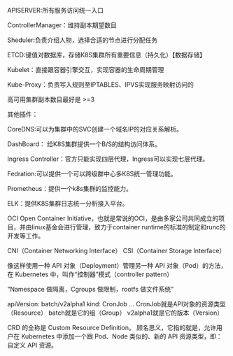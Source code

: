 APISERVER:所有服务访问统一入口

ControllerManager：维持副本期望数目

Sheduler:负责介绍人物，选择合适的节点进行分配任务

ETCD:键值对数据库，存储K8S集群所有重要信息（持久化）【数据存储】

Kubelet：直接跟容器引擎交互，实现容器的生命周期管理

Kube-Proxy：负责写入规则至IPTABLES、IPVS实现服务映射访问的



高可用集群副本数目最好是 >=3



其他插件：

CoreDNS:可以为集群中的SVC创建一个域名IP的对应关系解析。

DashBoard： 给K8S集群提供一个B/S的结构访问体系。

Ingress Controller：官方只能实现四层代理，Ingress可以实现七层代理。

Fedration:可以提供一个可以跨级群中心多K8S统一管理功能。

Prometheus：提供一个k8s集群的监控能力。

ELK：提供K8S集群日志统一分析接入平台。

OCI
Open Container Initiative，也就是常说的OCI，是由多家公司共同成立的项目，并由linux基金会进行管理，致力于container runtime的标准的制定和runc的开发等工作。

CNI（Container Networking Interface）
CSI（Container Storage Interface）

像这样使用一种 API 对象（Deployment）管理另一种 API 对象（Pod）的方法，在 Kubernetes 中，叫作“控制器”模式（controller pattern）

“Namespace 做隔离，Cgroups 做限制，rootfs 做文件系统”


apiVersion: batch/v2alpha1
kind: CronJob
...
CronJob就是API对象的资源类型（Resource）
batch就是它的组（Group）
v2alpha1就是它的版本（Version）

CRD 的全称是 Custom Resource Definition。
顾名思义，它指的就是，允许用户在 Kubernetes 中添加一个跟 Pod、Node 
类似的、新的 API 资源类型，即：自定义 API 资源。

